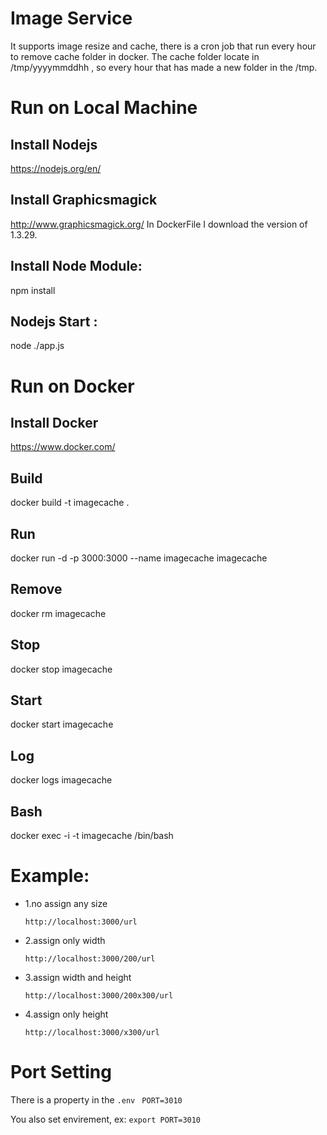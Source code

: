 # Image Service
It supports image resize and cache, there is a cron job that run every hour to remove cache folder in docker.
The cache folder locate in /tmp/yyyymmddhh , so every hour that has made a new folder in the /tmp.

# Run on Local Machine
## Install Nodejs
https://nodejs.org/en/

## Install Graphicsmagick
http://www.graphicsmagick.org/
In DockerFile I download the version of 1.3.29.

## Install Node Module:
npm install

## Nodejs Start :
node ./app.js

# Run on Docker
## Install Docker
https://www.docker.com/

## Build
docker build -t imagecache .
## Run
docker run -d -p 3000:3000 --name imagecache imagecache
## Remove
docker rm imagecache
## Stop
docker stop imagecache
## Start
docker start imagecache
## Log
docker logs imagecache
## Bash
docker exec -i -t imagecache /bin/bash

# Example:
* 1.no assign any size 

  `http://localhost:3000/url`

* 2.assign only width
  
  `http://localhost:3000/200/url`

* 3.assign width and height
  
  `http://localhost:3000/200x300/url`

* 4.assign only height
  
  `http://localhost:3000/x300/url`

# Port Setting
There is a property in the `.env `
`PORT=3010`

You also set envirement, ex:
`export PORT=3010`